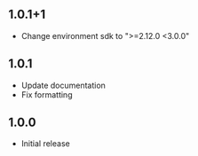## 1.0.1+1
* Change environment sdk to ">=2.12.0 <3.0.0"

## 1.0.1
* Update documentation
* Fix formatting

## 1.0.0

* Initial release